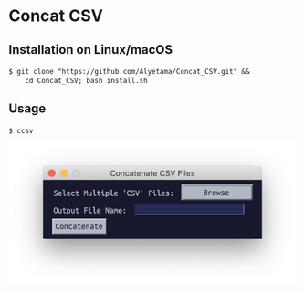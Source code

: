 # Concat CSV

## Installation on Linux/macOS
```shell
$ git clone "https://github.com/Alyetama/Concat_CSV.git" &&
    cd Concat_CSV; bash install.sh
```

## Usage
```shell
$ ccsv
```

![screenshot](static/screenshot.png)
